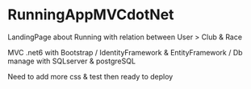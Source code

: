 # RunningAppMVCdotNet

LandingPage about Running with relation between User > Club & Race

MVC .net6 with Bootstrap / IdentityFramework & EntityFramework / Db manage with SQLserver & postgreSQL

Need to add more css & test then ready to deploy
